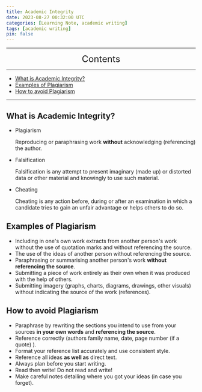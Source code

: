 ```yaml
---
title: Academic Integrity
date: 2023-08-27 00:32:00 UTC
categories: [Learning Note, academic writing]
tags: [academic writing]
pin: false
---
```




---
<center><font size='5'> Contents </font></center>

---

<!-- TOC -->
  * [What is Academic Integrity?](#what-is-academic-integrity)
  * [Examples of Plagiarism](#examples-of-plagiarism)
  * [How to avoid Plagiarism](#how-to-avoid-plagiarism)
<!-- TOC -->

---

## What is Academic Integrity?

* Plagiarism
   
   Reproducing or paraphrasing work **without** acknowledging (referencing) the author.

* Falsification
   
   Falsification is any attempt to present imaginary (made up) or distorted data or other material and knowingly to use such material.

* Cheating

  Cheating is any action before, during or after an examination in which a candidate tries to gain an unfair advantage or helps others to do so.

## Examples of Plagiarism

* Including in one's own work extracts from another person's work without the use of quotation marks and without referencing the source.
* The use of the ideas of another person without referencing the source.
* Paraphrasing or summarising another person's work **without referencing the source**.
* Submitting a piece of work entirely as their own when it was produced with the help of others.
* Submitting imagery (graphs, charts, diagrams, drawings, other visuals) without indicating the source of the work (references). 


## How to avoid Plagiarism

* Paraphrase by rewriting the sections you intend to use from your sources **in your own words** and **referencing the source**.
* Reference correctly (authors family name, date, page number (if a quote) ).
* Format your reference list accurately and use consistent style.
* Reference all ideas **as well as** direct text.
* Always plan before you start writing.
* Read then write!  Do not read and write!
* Make careful notes detailing where you got your ideas (in case you forget).

